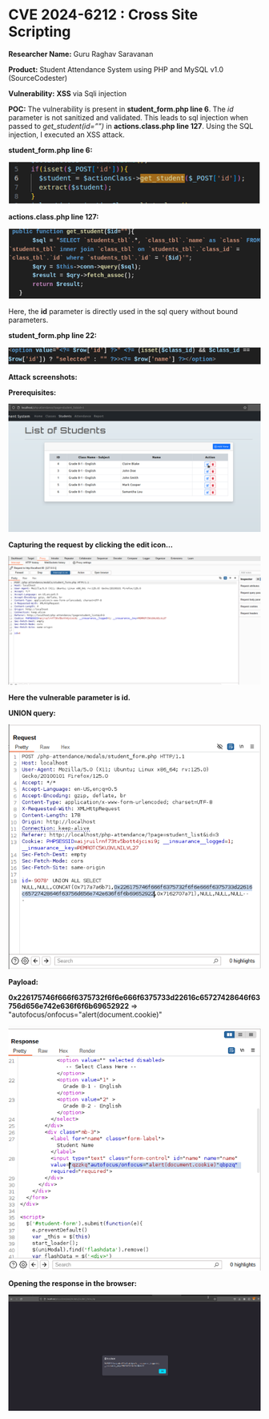 # CVE 2024-6212 : Cross Site Scripting

**Researcher Name:** Guru Raghav Saravanan

**Product:** Student Attendance System using PHP and MySQL v1.0 (SourceCodester)

**Vulnerability:** **XSS** via Sqli injection


**POC:**
The vulnerability is present in **student_form.php line 6**. The *id* parameter is not sanitized and validated. This leads to sql injection when passed to *get_student(id=””)* in **actions.class.php line 127**. Using the SQL injection, I executed an XSS attack.

**student_form.php line 6:**

![student_form.php line 6:](/assets/CVE-2024-6212/pic1.png "student_form.php line 6:")

**actions.class.php line 127:**

![student_form.php line 6:](/assets/CVE-2024-6212/pic2.png "actions.class.php line 127:")

Here, the **id** parameter is directly used in the sql query without bound parameters.

**student_form.php line 22:**

![student_form.php line 6:](/assets/CVE-2024-6212/pic3.png "student_form.php line 22:")

**Attack screenshots:**

**Prerequisites:**

![Website](/assets/CVE-2024-6212/pic4.png "Website")

**Capturing the request by clicking the edit icon…**

![Request](/assets/CVE-2024-6212/pic5.png "Request")

**Here the vulnerable parameter is id.**

**UNION query:**

![Request](/assets/CVE-2024-6212/pic6.png "Request")

**Payload:**

**0x226175746f666f6375732f6f6e666f6375733d22616c65727428646f63756d656e742e636f6f6b69652922** => "autofocus/onfocus="alert(document.cookie)"

![Response](/assets/CVE-2024-6212/pic7.png "Response")

**Opening the response in the browser:**

![XSS](/assets/CVE-2024-6212/pic8.png "XSS")
